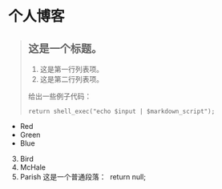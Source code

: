 # 个人博客
> ## 这是一个标题。
> 
> 1.   这是第一行列表项。
> 2.   这是第二行列表项。
> 
> 给出一些例子代码：
> 
>     return shell_exec("echo $input | $markdown_script");
+   Red
+   Green
+   Blue
  
  3. Bird
1. McHale
8. Parish
这是一个普通段落：
  return null;
